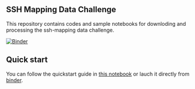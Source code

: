 ## SSH Mapping Data Challenge

This repository contains codes and sample notebooks for downloding and processing the ssh-mapping data challenge.

[![Binder](https://binder.pangeo.io/badge_logo.svg)](https://binder.pangeo.io/v2/gh/ocean-data-challenges/2020a_SSH_mapping_NATL60/master)

 
 ## Quick start
 You can follow the quickstart guide in [this notebook](https://github.com/ocean-data-challenges/2020a_SSH_mapping_NATL60/blob/master/quickstart.ipynb) or lauch it directly from <a href="https://binder.pangeo.io/v2/gh/ocean-data-challenges/2020a_SSH_mapping_NATL60/master?filepath=quickstart.ipynb" target="_blank">binder</a>.
